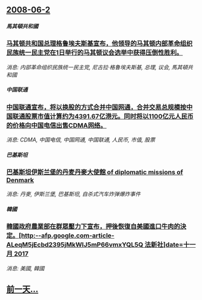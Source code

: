 ## [2008-06-2](/news/2008/06/2/index.md)

##### 馬其頓共和國
### [马其顿共和国总理格鲁埃夫斯基宣布，他领导的马其顿内部革命组织民族统一民主党在1日举行的马其顿议会选举中获得压倒性胜利。](/news/2008/06/2/马其顿共和国总理格鲁埃夫斯基宣布-他领导的马其顿内部革命组织民族统一民主党在1日举行的马其顿议会选举中获得压倒性胜利.md)
_消息: 内部革命组织民族统一民主党, 尼古拉·格鲁埃夫斯基, 总理, 议会, 馬其頓共和國_

##### 中国联通
### [中国联通宣布，将以换股的方式合并中国网通，合并交易总规模按中国联通股票市值计算约为4391.67亿港元。同时将以1100亿元人民币的价格向中国电信出售CDMA网络。](/news/2008/06/2/中国联通宣布-将以换股的方式合并中国网通-合并交易总规模按中国联通股票市值计算约为439167亿港元-同时将以1100.md)
_消息: CDMA, 中国电信, 中国网通, 中国联通, 人民币, 市值, 股票_

##### 巴基斯坦
### [巴基斯坦伊斯兰堡的丹麦丹麥大使館 of diplomatic missions of Denmark](/news/2008/06/2/巴基斯坦伊斯兰堡的丹麦丹麥大使館-of-diplomatic-missions-of-Denmark.md)
_消息: 丹麥, 伊斯兰堡, 巴基斯坦, 自杀式汽车炸弹爆炸事件_

##### 韓國
### [韓國政府農業部在群眾壓力下宣布，押後恢復自美國進口牛肉的決定。[http:--afp.google.com-article-ALeqM5jEcbd2395jMkWIJ5mP66vmxYQL5Q 法新社]date=十一月 2017 ](/news/2008/06/2/韓國政府農業部在群眾壓力下宣布-押後恢復自美國進口牛肉的決定-http-afpgooglecom-articl.md)
_消息: 美國, 韓國_

## [前一天...](/news/2008/06/1/index.md)

